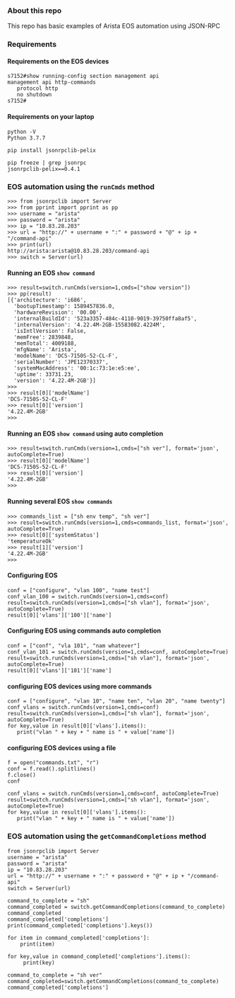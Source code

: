 ### About this repo 

This repo has basic examples of Arista EOS automation using JSON-RPC

### Requirements 

#### Requirements on the EOS devices

```
s7152#show running-config section management api
management api http-commands
   protocol http
   no shutdown
s7152#
```

#### Requirements on your laptop 

```
python -V
Python 3.7.7
```
```
pip install jsonrpclib-pelix 
```
```
pip freeze | grep jsonrpc
jsonrpclib-pelix==0.4.1
```

### EOS automation using the `runCmds` method

```
>>> from jsonrpclib import Server
>>> from pprint import pprint as pp
>>> username = "arista"
>>> password = "arista"
>>> ip = "10.83.28.203"
>>> url = "http://" + username + ":" + password + "@" + ip + "/command-api"
>>> print(url)
http://arista:arista@10.83.28.203/command-api
>>> switch = Server(url)
```

#### Running an EOS `show command` 

```
>>> result=switch.runCmds(version=1,cmds=["show version"])
>>> pp(result)
[{'architecture': 'i686',
  'bootupTimestamp': 1589457836.0,
  'hardwareRevision': '00.00',
  'internalBuildId': '523a3357-484c-4110-9019-39750ffa8af5',
  'internalVersion': '4.22.4M-2GB-15583082.4224M',
  'isIntlVersion': False,
  'memFree': 2839848,
  'memTotal': 4009188,
  'mfgName': 'Arista',
  'modelName': 'DCS-7150S-52-CL-F',
  'serialNumber': 'JPE12370337',
  'systemMacAddress': '00:1c:73:1e:e5:ee',
  'uptime': 33731.23,
  'version': '4.22.4M-2GB'}]
>>> 
>>> result[0]['modelName']
'DCS-7150S-52-CL-F'
>>> result[0]['version']
'4.22.4M-2GB'
>>> 
```

#### Running an EOS `show command` using auto completion

```
>>> result=switch.runCmds(version=1,cmds=["sh ver"], format='json', autoComplete=True)
>>> result[0]['modelName']
'DCS-7150S-52-CL-F'
>>> result[0]['version']
'4.22.4M-2GB'
>>> 
```

#### Running several EOS `show commands` 

```
>>> commands_list = ["sh env temp", "sh ver"]
>>> result=switch.runCmds(version=1,cmds=commands_list, format='json', autoComplete=True)
>>> result[0]['systemStatus'] 
'temperatureOk'
>>> result[1]['version'] 
'4.22.4M-2GB'
>>> 
```

#### Configuring EOS 

```
conf = ["configure", "vlan 100", "name test"] 
conf_vlan_100 = switch.runCmds(version=1,cmds=conf)
result=switch.runCmds(version=1,cmds=["sh vlan"], format='json', autoComplete=True)
result[0]['vlans']['100']['name']

```

#### Configuring EOS using commands auto completion 

```
conf = ["conf", "vla 101", "nam whatever"] 
conf_vlan_101 = switch.runCmds(version=1,cmds=conf, autoComplete=True)
result=switch.runCmds(version=1,cmds=["sh vlan"], format='json', autoComplete=True)
result[0]['vlans']['101']['name']
```

#### configuring EOS devices using more commands 

```
conf = ["configure", "vlan 10", "name ten", "vlan 20", "name twenty"] 
conf_vlans = switch.runCmds(version=1,cmds=conf)
result=switch.runCmds(version=1,cmds=["sh vlan"], format='json', autoComplete=True)
for key,value in result[0]['vlans'].items(): 
   print("vlan " + key + " name is " + value['name'])
```

#### configuring EOS devices using a file 

```
f = open("commands.txt", "r")
conf = f.read().splitlines()
f.close() 
conf

conf_vlans = switch.runCmds(version=1,cmds=conf, autoComplete=True)
result=switch.runCmds(version=1,cmds=["sh vlan"], format='json', autoComplete=True)
for key,value in result[0]['vlans'].items(): 
   print("vlan " + key + " name is " + value['name'])
```

### EOS automation using the `getCommandCompletions` method
```
from jsonrpclib import Server
username = "arista"
password = "arista"
ip = "10.83.28.203"
url = "http://" + username + ":" + password + "@" + ip + "/command-api"
switch = Server(url)

command_to_complete = "sh"
command_completed = switch.getCommandCompletions(command_to_complete) 
command_completed
command_completed['completions']
print(command_completed['completions'].keys())

for item in command_completed['completions']: 
    print(item)

for key,value in command_completed['completions'].items(): 
     print(key)

command_to_complete = "sh ver"
command_completed=switch.getCommandCompletions(command_to_complete) 
command_completed['completions']
```
